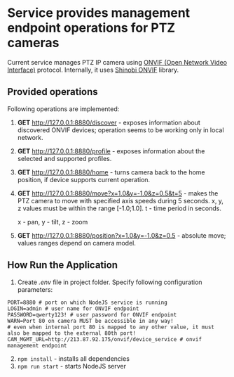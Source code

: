 # Service provides management endpoint operations for PTZ cameras

Current service manages PTZ IP camera using [ONVIF (Open Network Video Interface)](https://www.onvif.org/) protocol. 
Internally, it uses [Shinobi ONVIF](https://gitlab.com/Shinobi-Systems/shinobi-onvif) library.

## Provided operations

Following operations are implemented:
1. <b>GET</b> http://127.0.0.1:8880/discover - exposes information about discovered ONVIF devices; operation seems to be 
working only in local network.
2. <b>GET</b> http://127.0.0.1:8880/profile - exposes information about the selected and supported profiles.
3. <b>GET</b> http://127.0.0.1:8880/home - turns camera back to the home position, if device supports current operation.
4. <b>GET</b> http://127.0.0.1:8880/move?x=1.0&y=-1.0&z=0.5&t=5 - makes the PTZ camera to move with specified axis 
speeds during 5 seconds. x, y, z values must be within the range [-1.0;1.0]. t - time period in seconds.

    
    x - pan, y - tilt, z - zoom
5. <b>GET</b> http://127.0.0.1:8880/position?x=1.0&y=-1.0&z=0.5 - absolute move; values ranges depend on camera model.

## How Run the Application
1. Create <i>.env</i> file in project folder. Specify following configuration parameters:
```shell
PORT=8880 # port on which NodeJS service is running
LOGIN=admin # user name for ONVIF endpoint
PASSWORD=qwerty123! # user password for ONVIF endpoint
WARN=Port 80 on camera MUST be accessible in any way!
# even when internal port 80 is mapped to any other value, it must also be mapped to the external 80th port!
CAM_MGMT_URL=http://213.87.92.175/onvif/device_service # onvif management endpoint
```

2. ```npm install``` - installs all dependencies
3. ```npm run start``` - starts NodeJS server